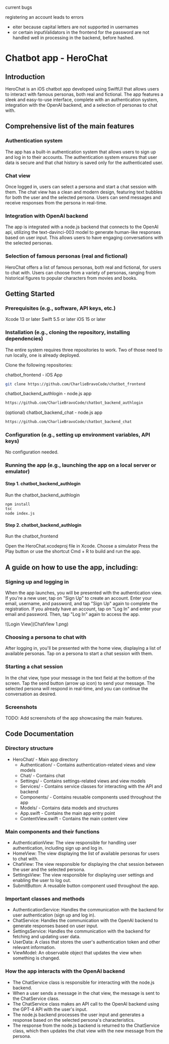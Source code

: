  current bugs

registering an account leads to errors
- eiter because capital letters are not supported in usernames
- or certain inputValidators in the frontend for the password are not handled well in processing in the backend, before hashed.

# Chatbot app - HeroChat

## Introduction

HeroChat is an iOS chatbot app developed using SwiftUI that allows users to interact with famous personas, both real and fictional. The app features a sleek and easy-to-use interface, complete with an authentication system, integration with the OpenAI backend, and a selection of personas to chat with.

## Comprehensive list of the main features

### Authentication system

The app has a built-in authentication system that allows users to sign up and log in to their accounts. The authentication system ensures that user data is secure and that chat history is saved only for the authenticated user.

### Chat view

Once logged in, users can select a persona and start a chat session with them. The chat view has a clean and modern design, featuring text bubbles for both the user and the selected persona. Users can send messages and receive responses from the persona in real-time.

### Integration with OpenAI backend

The app is integrated with a node.js backend that connects to the OpenAI api, utilizing the text-davinci-003 model to generate human-like responses based on user input. This allows users to have engaging conversations with the selected personas.

### Selection of famous personas (real and fictional)

HeroChat offers a list of famous personas, both real and fictional, for users to chat with. Users can choose from a variety of personas, ranging from historical figures to popular characters from movies and books.

## Getting Started


### Prerequisites (e.g., software, API keys, etc.)

Xcode 13 or later
Swift 5.5 or later
iOS 15 or later

### Installation (e.g., cloning the repository, installing dependencies)

The entire system requires three repositories to work. 
Two of those need to run locally, one is already deployed.

Clone the following repositories:

chatbot_frontend - iOS App
```bash
git clone https://github.com/CharlieBravoCode/chatbot_frontend
```

chatbot_backend_authlogin - node.js app
```bash
https://github.com/CharlieBravoCode/chatbot_backend_authlogin
```

(optional) chatbot_backend_chat - node.js app
```bash
https://github.com/CharlieBravoCode/chatbot_backend_chat
```


### Configuration (e.g., setting up environment variables, API keys)

No configuration needed.
### Running the app (e.g., launching the app on a local server or emulator)

#### Step 1. chatbot_backend_authlogin

Run the chatbot_backend_authlogin

```bash
npm install
tsc
node index.js 
```

#### Step 2. chatbot_backend_authlogin

Run the chatbot_frontend

Open the HeroChat.xcodeproj file in Xcode.
Choose a simulator
Press the Play button or use the shortcut Cmd + R to build and run the app.

## A guide on how to use the app, including:

### Signing up and logging in

When the app launches, you will be presented with the authentication view.
If you're a new user, tap on "Sign Up" to create an account. Enter your email, username, and password, and tap "Sign Up" again to complete the registration.
If you already have an account, tap on "Log In" and enter your email and password. Then, tap "Log In" again to access the app.

![Login View](ChatVIew 1.png)

### Choosing a persona to chat with

After logging in, you'll be presented with the home view, displaying a list of available personas.
Tap on a persona to start a chat session with them.
### Starting a chat session

In the chat view, type your message in the text field at the bottom of the screen.
Tap the send button (arrow up icon) to send your message.
The selected persona will respond in real-time, and you can continue the conversation as desired.
### Screenshots

TODO: Add screenshots of the app showcasing the main features.
## Code Documentation

### Directory structure

- HeroChat/ - Main app directory
  - Authentication/ - Contains authentication-related views and view models
  - Chat/ - Contains chat
  - Settings/ - Contains settings-related views and view models
  - Services/ - Contains service classes for interacting with the API and backend
  - Components/ - Contains reusable components used throughout the app
  - Models/ - Contains data models and structures
  - App.swift - Contains the main app entry point
  - ContentView.swift - Contains the main content view

### Main components and their functions

- AuthenticationView: The view responsible for handling user authentication, including sign up and log in.
- HomeView: The view displaying the list of available personas for users to chat with.
- ChatView: The view responsible for displaying the chat session between the user and the selected persona.
- SettingsView: The view responsible for displaying user settings and enabling the user to log out.
- SubmitButton: A reusable button component used throughout the app.

### Important classes and methods

- AuthenticationService: Handles the communication with the backend for user authentication (sign up and log in).
- ChatService: Handles the communication with the OpenAI backend to generate responses based on user input.
- SettingsService: Handles the communication with the backend for fetching and updating user data.
- UserData: A class that stores the user's authentication token and other relevant information.
- ViewModel: An observable object that updates the view when something is changed.

### How the app interacts with the OpenAI backend

- The ChatService class is responsible for interacting with the node.js backend.
- When a user sends a message in the chat view, the message is sent to the ChatService class.
- The ChatService class makes an API call to the OpenAI backend using the GPT-4 API with the user's input.
- The node.js backend processes the user input and generates a response based on the selected persona's characteristics.
- The response from the node.js backend is returned to the ChatService class, which then updates the chat view with the new message from the persona.
